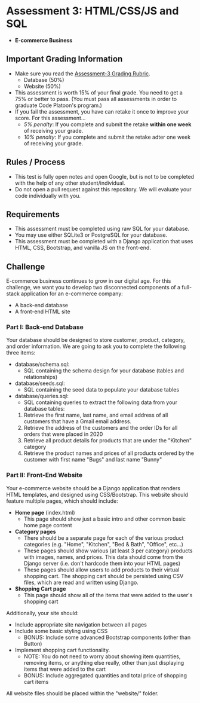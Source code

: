 # Assessment 3: HTML/CSS/JS and SQL
- **E-commerce Business**

## Important Grading Information
- Make sure you read the [Assessment-3 Grading Rubric](https://docs.google.com/spreadsheets/d/1-YjVU8Wt7qgW8yOImASqB2uYiLBu93dVJuLYjUlEIgk/edit?usp=sharing).
  - Database (50%)
  - Website (50%)
- This assessment is worth 15% of your final grade. You need to get a 75% or better to pass. (You must pass all assessments in order to graduate Code Platoon's program.)
- If you fail the assessment, you have can retake it once to improve your score. For this assessment... 
  - *5% penalty*: If you complete and submit the retake **within one week** of receiving your grade.
  - *10% penalty*: If you complete and submit the retake adter one week of receiving your grade.

## Rules / Process
- This test is fully open notes and open Google, but is not to be completed with the help of any other student/individual.
- Do not open a pull request against this repository. We will evaluate your code individually with you.

## Requirements
- This assessment must be completed using raw SQL for your database.
- You may use either SQLite3 or PostgreSQL for your database.
- This assessment must be completed with a Django application that uses HTML, CSS, Bootstrap, and vanilla JS on the front-end.

## Challenge
E-commerce business continues to grow in our digital age. For this challenge, we want you to develop two disconnected components of a full-stack application for an e-commerce company:
- A back-end database
- A front-end HTML site

### Part I: Back-end Database
Your database should be designed to store customer, product, category, and order information. We are going to ask you to complete the following three items:
- database/schema.sql:
  - SQL containing the schema design for your database (tables and relationships)
- database/seeds.sql:
  - SQL containing the seed data to populate your database tables
- database/queries.sql:
  - SQL containing queries to extract the following data from your database tables:
  1. Retrieve the first name, last name, and email address of all customers that have a Gmail email address.
  2. Retrieve the address of the customers and the order IDs for all orders that were placed in 2020
  3. Retrieve all product details for products that are under the "Kitchen" category
  4. Retrieve the product names and prices of all products ordered by the customer with first name "Bugs" and last name "Bunny"

### Part II: Front-End Website
Your e-commerce website should be a Django application that renders HTML templates, and designed using CSS/Bootstrap. This website should feature multiple pages, which should include:
- **Home page** (index.html)
  - This page should show just a basic intro and other common basic home page content
- **Category pages**
  - There should be a separate page for each of the various product categories (e.g. "Home", "Kitchen", "Bed & Bath", "Office", etc...)
  - These pages should show various (at least 3 per category) products with images, names, and prices. This data should come from the Django server (i.e. don't hardcode them into your HTML pages) 
  - These pages should allow users to add products to their virtual shopping cart. The shopping cart should be persisted using CSV files, which are read and written using Django. 
- **Shopping Cart page**
  - This page should show all of the items that were added to the user's shopping cart

Additionally, your site should:
  - Include appropriate site navigation between all pages
  - Include some basic styling using CSS
    - BONUS: Include some advanced Bootstrap components (other than Button)
  - Implement shopping cart functionality.
    - NOTE: You do not need to worry about showing item quantities, removing items, or anything else really, other than just displaying items that were added to the cart
    - BONUS: Include aggregated quantities and total price of shopping cart items
  
All website files should be placed within the "website/" folder.
